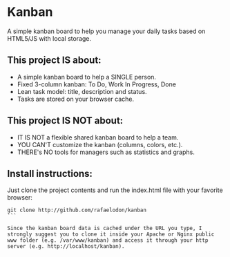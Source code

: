# Kanban

A simple kanban board to help you manage your daily tasks based on HTML5/JS with local storage.

## This project IS about:
* A simple kanban board to help a SINGLE person.
* Fixed 3-column kanban: To Do, Work In Progress, Done
* Lean task model: title, description and status.
* Tasks are stored on your browser cache.

## This project IS NOT about:
* IT IS NOT a flexible shared kanban board to help a team.
* YOU CAN'T customize the kanban (columns, colors, etc.).
* THERE's NO tools for managers such as statistics and graphs.

## Install instructions:

Just clone the project contents and run the index.html file with your favorite browser:

````
git clone http://github.com/rafaelodon/kanban
```

Since the kanban board data is cached under the URL you type, I strongly suggest you to clone it inside your Apache or Nginx public www folder (e.g. /var/www/kanban) and access it through your http server (e.g. http://localhost/kanban).



